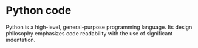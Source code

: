 # Python code

Python is a high-level, general-purpose programming language. Its design philosophy emphasizes code readability with the use of significant indentation.
